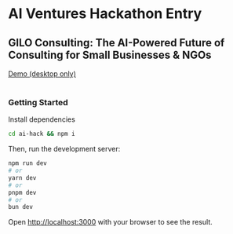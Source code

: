 # AI Ventures Hackathon Entry

## GILO Consulting: The AI-Powered Future of Consulting for Small Businesses \& NGOs

[Demo (desktop only)](https://restorestaurants.com)
<br>
<br>

### Getting Started

Install dependencies 
```bash
cd ai-hack && npm i
```
Then, run the development server:

```bash
npm run dev
# or
yarn dev
# or
pnpm dev
# or
bun dev
```

Open [http://localhost:3000](http://localhost:3000) with your browser to see the result.

